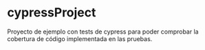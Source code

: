 # cypressProject

Proyecto de ejemplo con tests de cypress para poder comprobar la cobertura de código implementada en las pruebas.
